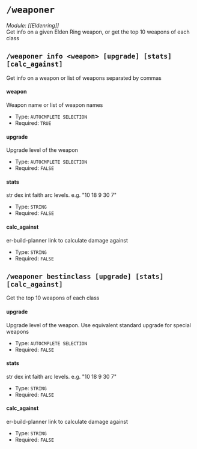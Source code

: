 # `/weaponer`
*Module: [[Eldenring]]*<br>
Get info on a given Elden Ring weapon, or get the top 10 weapons of each class
## `/weaponer info <weapon> [upgrade] [stats] [calc_against]`
Get info on a weapon or list of weapons separated by commas
#### weapon
Weapon name or list of weapon names
- Type: `AUTOCMPLETE SELECTION`
- Required: `TRUE`
#### upgrade
Upgrade level of the weapon
- Type: `AUTOCMPLETE SELECTION`
- Required: `FALSE`
#### stats
str dex int faith arc levels. e.g. "10 18 9 30 7"
- Type: `STRING`
- Required: `FALSE`
#### calc_against
er-build-planner link to calculate damage against
- Type: `STRING`
- Required: `FALSE`
## `/weaponer bestinclass [upgrade] [stats] [calc_against]`
Get the top 10 weapons of each class
#### upgrade
Upgrade level of the weapon. Use equivalent standard upgrade for special weapons
- Type: `AUTOCMPLETE SELECTION`
- Required: `FALSE`
#### stats
str dex int faith arc levels. e.g. "10 18 9 30 7"
- Type: `STRING`
- Required: `FALSE`
#### calc_against
er-build-planner link to calculate damage against
- Type: `STRING`
- Required: `FALSE`